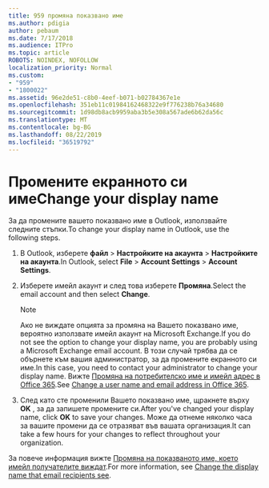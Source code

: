 ```yaml
---
title: 959 промяна показвано име
ms.author: pdigia
author: pebaum
ms.date: 7/17/2018
ms.audience: ITPro
ms.topic: article
ROBOTS: NOINDEX, NOFOLLOW
localization_priority: Normal
ms.custom:
- "959"
- "1800022"
ms.assetid: 96e2de51-c8b0-4eef-b071-b02784367e1e
ms.openlocfilehash: 351eb11c01984162468322e9f776238b76a34680
ms.sourcegitcommit: 1d98db8acb9959aba3b5e308a567ade6b62da56c
ms.translationtype: MT
ms.contentlocale: bg-BG
ms.lasthandoff: 08/22/2019
ms.locfileid: "36519792"
---
```

# <a name="change-your-display-name"></a><span data-ttu-id="38cff-102">Промените екранното си име</span><span class="sxs-lookup"><span data-stu-id="38cff-102">Change your display name</span></span>
  
<span data-ttu-id="38cff-103">За да промените вашето показвано име в Outlook, използвайте следните стъпки.</span><span class="sxs-lookup"><span data-stu-id="38cff-103">To change your display name in Outlook, use the following steps.</span></span>
  
1. <span data-ttu-id="38cff-104">В Outlook, изберете **файл** \> **Настройките на акаунта** \> **Настройките на акаунта**.</span><span class="sxs-lookup"><span data-stu-id="38cff-104">In Outlook, select **File** \> **Account Settings** \> **Account Settings**.</span></span>

2. <span data-ttu-id="38cff-105">Изберете имейл акаунт и след това изберете **Промяна**.</span><span class="sxs-lookup"><span data-stu-id="38cff-105">Select the email account and then select **Change**.</span></span>

    > [!NOTE]
    > <span data-ttu-id="38cff-106">Ако не виждате опцията за промяна на Вашето показвано име, вероятно използвате имейл акаунт на Microsoft Exchange.</span><span class="sxs-lookup"><span data-stu-id="38cff-106">If you do not see the option to change your display name, you are probably using a Microsoft Exchange email account.</span></span> <span data-ttu-id="38cff-107">В този случай трябва да се обърнете към вашия администратор, за да промените екранното си име.</span><span class="sxs-lookup"><span data-stu-id="38cff-107">In this case, you need to contact your administrator to change your display name.</span></span> <span data-ttu-id="38cff-108">Вижте [Промяна на потребителско име и имейл адрес в Office 365](https://support.office.com/article/fb5ac074-e203-4e1f-9843-b9d1a3e03297.aspx).</span><span class="sxs-lookup"><span data-stu-id="38cff-108">See [Change a user name and email address in Office 365](https://support.office.com/article/fb5ac074-e203-4e1f-9843-b9d1a3e03297.aspx).</span></span>
  
3. <span data-ttu-id="38cff-109">След като сте променили Вашето показвано име, щракнете върху **OK** , за да запишете промените си.</span><span class="sxs-lookup"><span data-stu-id="38cff-109">After you've changed your display name, click **OK** to save your changes.</span></span> <span data-ttu-id="38cff-110">Може да отнеме няколко часа за вашите промени да се отразяват във вашата организация.</span><span class="sxs-lookup"><span data-stu-id="38cff-110">It can take a few hours for your changes to reflect throughout your organization.</span></span>

<span data-ttu-id="38cff-111">За повече информация вижте [Промяна на показваното име, което имейл получателите виждат](https://support.office.com/article/2b53331a-ba2a-4803-88dc-ac9fe376c8a9.aspx).</span><span class="sxs-lookup"><span data-stu-id="38cff-111">For more information, see [Change the display name that email recipients see](https://support.office.com/article/2b53331a-ba2a-4803-88dc-ac9fe376c8a9.aspx).</span></span>
  